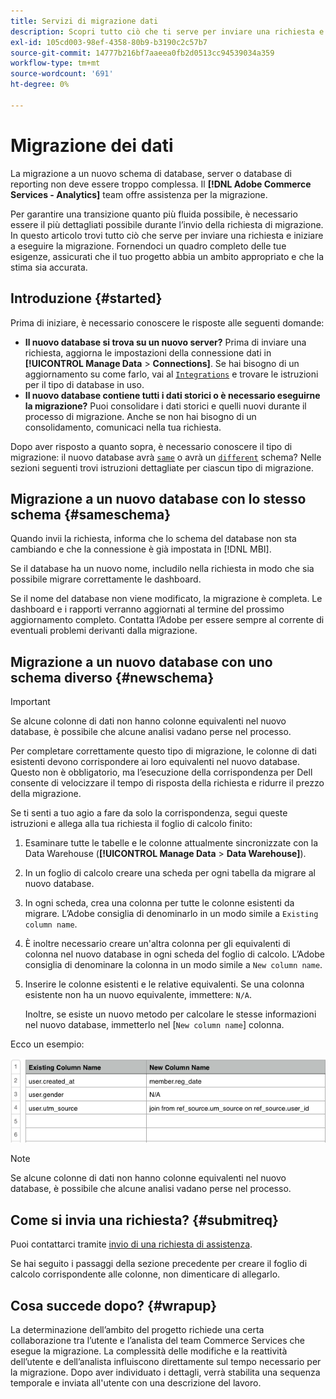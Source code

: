 ```yaml
---
title: Servizi di migrazione dati
description: Scopri tutto ciò che ti serve per inviare una richiesta e iniziare a eseguire la migrazione.
exl-id: 105cd003-98ef-4358-80b9-b3190c2c57b7
source-git-commit: 14777b216bf7aaeea0fb2d0513cc94539034a359
workflow-type: tm+mt
source-wordcount: '691'
ht-degree: 0%

---
```


# Migrazione dei dati

La migrazione a un nuovo schema di database, server o database di reporting non deve essere troppo complessa. Il **[!DNL Adobe Commerce Services - Analytics]** team offre assistenza per la migrazione.

Per garantire una transizione quanto più fluida possibile, è necessario essere il più dettagliati possibile durante l’invio della richiesta di migrazione. In questo articolo trovi tutto ciò che serve per inviare una richiesta e iniziare a eseguire la migrazione. Fornendoci un quadro completo delle tue esigenze, assicurati che il tuo progetto abbia un ambito appropriato e che la stima sia accurata.

## Introduzione {#started}

Prima di iniziare, è necessario conoscere le risposte alle seguenti domande:

* **Il nuovo database si trova su un nuovo server?** Prima di inviare una richiesta, aggiorna le impostazioni della connessione dati in **[!UICONTROL Manage Data** > **Connections]**. Se hai bisogno di un aggiornamento su come farlo, vai al [`Integrations`](../integrations/integrations.md) e trovare le istruzioni per il tipo di database in uso.
* **Il nuovo database contiene tutti i dati storici o è necessario eseguirne la migrazione?** Puoi consolidare i dati storici e quelli nuovi durante il processo di migrazione. Anche se non hai bisogno di un consolidamento, comunicaci nella tua richiesta.

Dopo aver risposto a quanto sopra, è necessario conoscere il tipo di migrazione: il nuovo database avrà [`same`](#sameschema) o avrà un [`different`](#newschema) schema? Nelle sezioni seguenti trovi istruzioni dettagliate per ciascun tipo di migrazione.

## Migrazione a un nuovo database con lo stesso schema {#sameschema}

Quando invii la richiesta, informa che lo schema del database non sta cambiando e che la connessione è già impostata in [!DNL MBI].

Se il database ha un nuovo nome, includilo nella richiesta in modo che sia possibile migrare correttamente le dashboard.

Se il nome del database non viene modificato, la migrazione è completa. Le dashboard e i rapporti verranno aggiornati al termine del prossimo aggiornamento completo. Contatta l’Adobe per essere sempre al corrente di eventuali problemi derivanti dalla migrazione.

## Migrazione a un nuovo database con uno schema diverso {#newschema}

>[!IMPORTANT]
>
>Se alcune colonne di dati non hanno colonne equivalenti nel nuovo database, è possibile che alcune analisi vadano perse nel processo.

Per completare correttamente questo tipo di migrazione, le colonne di dati esistenti devono corrispondere ai loro equivalenti nel nuovo database. Questo non è obbligatorio, ma l’esecuzione della corrispondenza per Dell consente di velocizzare il tempo di risposta della richiesta e ridurre il prezzo della migrazione.

Se ti senti a tuo agio a fare da solo la corrispondenza, segui queste istruzioni e allega alla tua richiesta il foglio di calcolo finito:

1. Esaminare tutte le tabelle e le colonne attualmente sincronizzate con la Data Warehouse (**[!UICONTROL Manage Data** > **Data Warehouse]**).
1. In un foglio di calcolo creare una scheda per ogni tabella da migrare al nuovo database.
1. In ogni scheda, crea una colonna per tutte le colonne esistenti da migrare. L’Adobe consiglia di denominarlo in un modo simile a `Existing column name`.
1. È inoltre necessario creare un&#39;altra colonna per gli equivalenti di colonna nel nuovo database in ogni scheda del foglio di calcolo. L’Adobe consiglia di denominare la colonna in un modo simile a `New column name`.
1. Inserire le colonne esistenti e le relative equivalenti. Se una colonna esistente non ha un nuovo equivalente, immettere: `N/A`.

   Inoltre, se esiste un nuovo metodo per calcolare le stesse informazioni nel nuovo database, immetterlo nel [`New column name`] colonna.

Ecco un esempio:

![](../../../assets/Migration_Spreadsheet.png)

>[!NOTE]
>
>Se alcune colonne di dati non hanno colonne equivalenti nel nuovo database, è possibile che alcune analisi vadano perse nel processo.

## Come si invia una richiesta? {#submitreq}

Puoi contattarci tramite [invio di una richiesta di assistenza](../../../guide-overview.md).

Se hai seguito i passaggi della sezione precedente per creare il foglio di calcolo corrispondente alle colonne, non dimenticare di allegarlo.

## Cosa succede dopo? {#wrapup}

La determinazione dell’ambito del progetto richiede una certa collaborazione tra l’utente e l’analista del team Commerce Services che esegue la migrazione. La complessità delle modifiche e la reattività dell’utente e dell’analista influiscono direttamente sul tempo necessario per la migrazione. Dopo aver individuato i dettagli, verrà stabilita una sequenza temporale e inviata all&#39;utente con una descrizione del lavoro.
